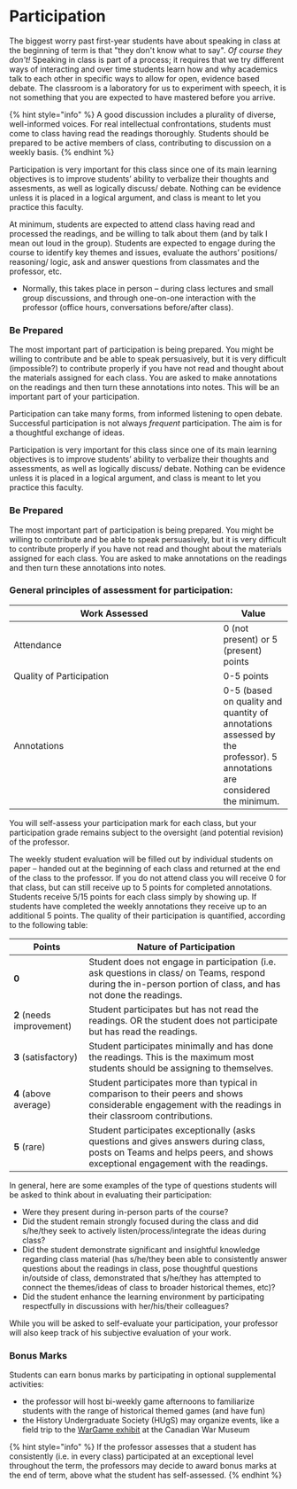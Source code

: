 # Participation

The biggest worry past first-year students have about speaking in class at the beginning of term is that "they don't know what to say". _Of course they don't!_ Speaking in class is part of a process; it requires that we try different ways of interacting and over time students learn how and why academics talk to each other in specific ways to allow for open, evidence based debate. The classroom is a laboratory for us to experiment with speech, it is not something that you are expected to have mastered before you arrive.&#x20;

{% hint style="info" %}
A good discussion includes a plurality of diverse, well-informed voices. For real intellectual confrontations, students must come to class having read the readings thoroughly. Students should be prepared to be active members of class, contributing to discussion on a weekly basis.
{% endhint %}

Participation is very important for this class since one of its main learning objectives is to improve students’ ability to verbalize their thoughts and assesments, as well as logically discuss/ debate. Nothing can be evidence unless it is placed in a logical argument, and class is meant to let you practice this faculty.&#x20;

At minimum, students are expected to attend class having read and processed the readings, and be willing to talk about them (and by talk I mean out loud in the group). Students are expected to engage during the course to identify key themes and issues, evaluate the authors’ positions/ reasoning/ logic, ask and answer questions from classmates and the professor, etc.

* Normally, this takes place in person – during class lectures and small group discussions, and through one-on-one interaction with the professor (office hours, conversations before/after class).

### Be Prepared

The most important part of participation is being prepared. You might be willing to contribute and be able to speak persuasively, but it is very difficult (impossible?) to contribute properly if you have not read and thought about the materials assigned for each class. You are asked to make annotations on the readings and then turn these annotations into notes. This will be an important part of your participation.&#x20;

Participation can take many forms, from informed listening to open debate. Successful participation is not always _frequent_ participation. The aim is for a thoughtful exchange of ideas.

Participation is very important for this class since one of its main learning objectives is to improve students’ ability to verbalize their thoughts and assessments, as well as logically discuss/ debate. Nothing can be evidence unless it is placed in a logical argument, and class is meant to let you practice this faculty.&#x20;

### Be Prepared

The most important part of participation is being prepared. You might be willing to contribute and be able to speak persuasively, but it is very difficult to contribute properly if you have not read and thought about the materials assigned for each class. You are asked to make annotations on the readings and then turn these annotations into notes.

### General principles of assessment for participation:&#x20;

<table><thead><tr><th width="363.5">Work Assessed</th><th>Value</th></tr></thead><tbody><tr><td>Attendance</td><td>0 (not present) or 5 (present) points</td></tr><tr><td>Quality of Participation</td><td>0-5 points</td></tr><tr><td>Annotations</td><td>0-5 (based on quality and quantity of annotations assessed by the professor). 5 annotations are considered the minimum. </td></tr></tbody></table>

You will self-assess your participation mark for each class, but your participation grade remains subject to the oversight (and potential revision) of the professor.

The weekly student evaluation will be filled out by individual students on paper – handed out at the beginning of each class and returned at the end of the class to the professor. If you do not attend class you will receive 0 for that class, but can still receive up to 5 points for completed annotations. Students receive 5/15 points for each class simply by showing up. If students have completed the weekly annotations they receive up to an additional 5 points. The quality of their participation is quantified, according to the following table:&#x20;

| Points                    | Nature of Participation                                                                                                                                                 |
| ------------------------- | ----------------------------------------------------------------------------------------------------------------------------------------------------------------------- |
| **0**                     | Student does not engage in participation (i.e. ask questions in class/ on Teams, respond during the in-person portion of class, and has not done the readings.          |
| **2** (needs improvement) | Student participates but has not read the readings. OR the student does not participate but has read the readings.                                                      |
| **3** (satisfactory)      | Student participates minimally and has done the readings. This is the maximum most students should be assigning to themselves.                                          |
| **4** (above average)     | Student participates more than typical in comparison to their peers and shows considerable engagement with the readings in their classroom contributions.               |
| **5**    (rare)           | Student participates exceptionally (asks questions and gives answers during class, posts on Teams and helps peers, and shows exceptional engagement with the readings.  |

In general, here are some examples of the type of questions students will be asked to think about in evaluating their participation:

* Were they present during in-person parts of the course?
* Did the student remain strongly focused during the class and did s/he/they seek to actively listen/process/integrate the ideas during class?
* Did the student demonstrate significant and insightful knowledge regarding class material (has s/he/they been able to consistently answer questions about the readings in class, pose thoughtful questions in/outside of class, demonstrated that s/he/they has attempted to connect the themes/ideas of class to broader historical themes, etc)?
* Did the student enhance the learning environment by participating respectfully in discussions with her/his/their colleagues?

While you will be asked to self-evaluate your participation, your professor will also keep track of his subjective evaluation of your work.&#x20;

### Bonus Marks

Students can earn bonus marks by participating in optional supplemental activities:

* the professor will host bi-weekly game afternoons to familiarize students with the range of historical themed games (and have fun)
* the History Undergraduate Society (HUgS) may organize events, like a field trip to the [WarGame exhibit](https://www.warmuseum.ca/war-games/) at the Canadian War Museum

{% hint style="info" %}
&#x20;If the professor assesses that a student has consistently (i.e. in every class) participated at an exceptional level throughout the term, the professors may decide to award bonus marks at the end of term, above what the student has self-assessed.
{% endhint %}
